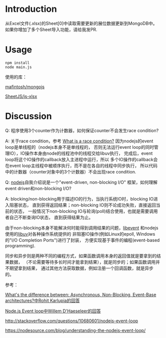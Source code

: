 # Introduction

从Excel文件(.xlsx)的Sheet[0]中读取需要更新的展位数据更新到MongoDB中。
如果你增加了多个Sheet导入功能，请给我发PR.

# Usage

```lang=bash
npm install
node main.js
```

使用的库：

[mafintosh/mongojs](https://github.com/mafintosh/mongojs)

[SheetJS/js-xlsx](https://github.com/SheetJS/js-xlsx)

# Discussion

Q: 程序使用3个counter作为计数器，如何保证counter不会发生race condition?

A: 关于race condition，参考
[What is a race condition?](http://stackoverflow.com/questions/34510/what-is-a-race-condition)
因为nodejs的event loop是单线程的（nodejs本身不是单线程的，
否则无法运行event loop的同时管理IO），IO操作本身由node的线程池中的线程交给libuv执行，
完成后，event loop将这个IO操作的callback放入主进程中运行，所以
多个IO操作的callback会在event loop主线程中被顺序执行，而不是在各自的线程中同步执行，
所以代码中的计数器（counter对象中的3个计数器）不会出现race condition.

Q: [nodejs](https://nodejs.org/)自我介绍说是一个"event-driven, non-blocking I/O"
框架，如何理解event driven和non-blocking I/O?

A: blocking/non-blocking用于描述IO的行为，当执行系统IO时，blocking IO进入阻塞状态，
直到获得返回结果；non-blocking IO则不论成功失败，直接返回当前的状态，
一般情况下non-blocking IO与轮询(poll)结合使用，也就是需要调用者自己不断查询IO状态，
直到获得结果为止。

由于non-blocking本身不能解决何时能得到调用结果的问题，[libevent](http://libevent.org/)
和nodejs使用的[libuv](https://github.com/libuv/libuv)对各种操作系统提供的
非阻塞IO操作(例如Linux的epoll, Windows的"I/O Completion Ports")进行了封装，
方便实现基于事件的编程(event-based programming).

同步和异步则是两种不同的编程方式，如果函数调用本身的返回值就是要拿到的结果数据，
（不论需要等待多长时间才能拿到结果），就是同步的；如果函数调用并不期望拿到结果，
通过其他方法获取数据，例如注册一个回调函数，就是异步的。

参考：

[What's the difference between: Asynchronous, Non-Blocking, Event-Base architectures?中Rohit Karlupia的回答](http://stackoverflow.com/a/9489547/701420)

[Node.js Event loop中Willem D'Haeseleer的回答](http://stackoverflow.com/a/25569760/701420)

http://stackoverflow.com/questions/10680601/nodejs-event-loop

https://nodesource.com/blog/understanding-the-nodejs-event-loop/
